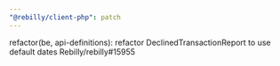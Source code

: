 ```yaml
---
"@rebilly/client-php": patch
---
```


refactor(be, api-definitions): refactor DeclinedTransactionReport to use default dates Rebilly/rebilly#15955
